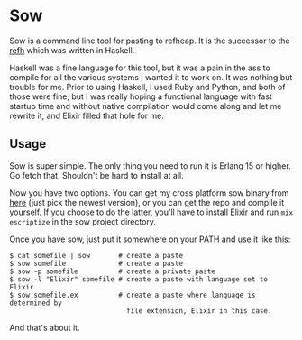 # Sow

Sow is a command line tool for pasting to refheap. It is the successor to the
[refh](https://github.com/Raynes/refh) which was written in Haskell.

Haskell was a fine language for this tool, but it was a pain in the ass to
compile for all the various systems I wanted it to work on. It was nothing but
trouble for me. Prior to using Haskell, I used Ruby and Python, and both of
those were fine, but I was really hoping a functional language with fast startup
time and without native compilation would come along and let me rewrite it, and
Elixir filled that hole for me.

## Usage

Sow is super simple. The only thing you need to run it is Erlang 15 or higher.
Go fetch that. Shouldn't be hard to install at all.

Now you have two options. You can get my cross platform sow binary from
[here](http://raynes.me/files/sow) (just pick the newest version), or you can
get the repo and compile it yourself. If you choose to do the latter, you'll
have to install [Elixir](http://elixir-lang.org) and run `mix escriptize` in the
sow project directory.

Once you have sow, just put it somewhere on your PATH and use it like this:

```
$ cat somefile | sow       # create a paste
$ sow somefile             # create a paste
$ sow -p somefile          # create a private paste
$ sow -l "Elixir" somefile # create a paste with language set to Elixir
$ sow somefile.ex          # create a paste where language is determined by
                             file extension, Elixir in this case.
```

And that's about it.
